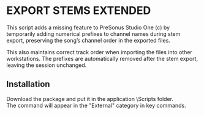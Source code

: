 
# EXPORT STEMS EXTENDED

This script adds a missing feature to PreSonus Studio One (c) by 
temporarily adding numerical prefixes to channel names during stem
export, preserving the song’s channel order in the exported files. 
 
This also maintains correct track order when importing the files 
into other workstations. The prefixes are automatically removed 
after the stem export, leaving the session unchanged.

## Installation
Download the package and put it in the application \Scripts folder.  
The command will appear in the "External" category in key commands.